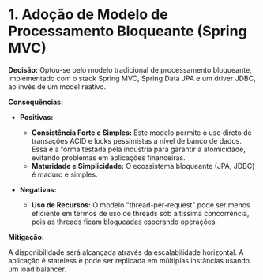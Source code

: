 # 1. Adoção de Modelo de Processamento Bloqueante (Spring MVC)

**Decisão:**
Optou-se pelo modelo tradicional de processamento bloqueante, implementado com o stack Spring MVC, Spring Data JPA e um driver JDBC, ao invés de um model reativo.

**Consequências:**
* **Positivas:**
    * **Consistência Forte e Simples:** Este modelo permite o uso direto de transações ACID e locks pessimistas a nível de banco de dados. Essa é a forma testada pela indústria para garantir a atomicidade, evitando problemas em aplicações financeiras.
    * **Maturidade e Simplicidade:** O ecossistema bloqueante (JPA, JDBC) é maduro e simples.

* **Negativas:**
    * **Uso de Recursos:** O modelo "thread-per-request" pode ser menos eficiente em termos de uso de threads sob altíssima concorrência, pois as threads ficam bloqueadas esperando operações.

**Mitigação:**

A disponibilidade será alcançada através da escalabilidade horizontal. A aplicação é stateless e pode ser replicada em múltiplas instâncias usando um load balancer.